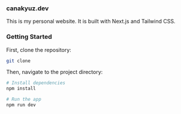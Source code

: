 ### canakyuz.dev

This is my personal website. It is built with Next.js and Tailwind CSS.

### Getting Started

First, clone the repository:
```bash
git clone
```

Then, navigate to the project directory:

```bash
# Install dependencies
npm install
```

```bash
# Run the app
npm run dev
```
